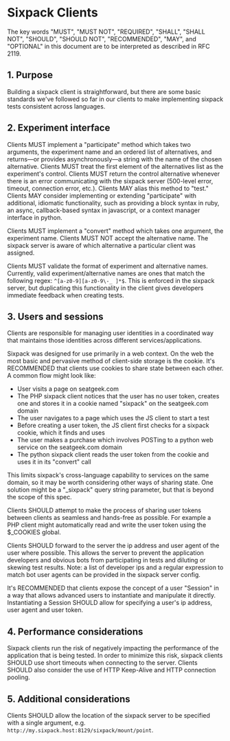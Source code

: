 # Sixpack Clients

The key words "MUST", "MUST NOT", "REQUIRED", "SHALL", "SHALL NOT", "SHOULD", "SHOULD NOT", "RECOMMENDED", "MAY", and "OPTIONAL" in this document are to be interpreted as described in RFC 2119.

## 1. Purpose

Building a sixpack client is straightforward, but there are some basic standards we've followed so far in our clients to make implementing sixpack tests consistent across languages.

## 2. Experiment interface

Clients MUST implement a "participate" method which takes two arguments, the experiment name and an ordered list of alternatives, and returns&mdash;or provides asynchronously&mdash;a string with the name of the chosen alternative. Clients MUST treat the first element of the alternatives list as the experiment's control. Clients MUST return the control alternative whenever there is an error communicating with the sixpack server (500-level error, timeout, connection error, etc.). Clients MAY alias this method to "test." Clients MAY consider implementing or extending "participate" with additional, idiomatic functionality, such as providing a block syntax in ruby, an async, callback-based syntax in javascript, or a context manager interface in python.

Clients MUST implement a "convert" method which takes one argument, the experiment name. Clients MUST NOT accept the alternative name. The sixpack server is aware of which alternative a particular client was assigned.

Clients MUST validate the format of experiment and alternative names. Currently, valid experiment/alternative names are ones that match the following regex: `^[a-z0-9][a-z0-9\-_ ]*$`. This is enforced in the sixpack server, but duplicating this functionality in the client gives developers immediate feedback when creating tests.

## 3. Users and sessions

Clients are responsible for managing user identities in a coordinated way that maintains those identities across different services/applications.

Sixpack was designed for use primarily in a web context. On the web the most basic and pervasive method of client-side storage is the cookie. It's RECOMMENDED that clients use cookies to share state between each other. A common flow might look like:

* User visits a page on seatgeek.com
* The PHP sixpack client notices that the user has no user token, creates one and stores it in a cookie named "sixpack" on the seatgeek.com domain
* The user navigates to a page which uses the JS client to start a test
* Before creating a user token, the JS client first checks for a sixpack cookie, which it finds and uses
* The user makes a purchase which involves POSTing to a python web service on the seatgeek.com domain
* The python sixpack client reads the user token from the cookie and uses it in its "convert" call

This limits sixpack's cross-language capability to services on the same domain, so it may be worth considering other ways of sharing state. One solution might be a "\_sixpack" query string parameter, but that is beyond the scope of this spec.

Clients SHOULD attempt to make the process of sharing user tokens between clients as seamless and hands-free as possible. For example a PHP client might automatically read and write the user token using the $\_COOKIES global.

Clients SHOULD forward to the server the ip address and user agent of the user where possible. This allows the server to prevent the application developers and obvious bots from participating in tests and diluting or skewing test results. Note: a list of developer ips and a regular expression to match bot user agents can be provided in the sixpack server config.

It's RECOMMENDED that clients expose the concept of a user "Session" in a way that allows advanced users to instantiate and manipulate it directly. Instantiating a Session SHOULD allow for specifying a user's ip address, user agent and user token.

## 4. Performance considerations

Sixpack clients run the risk of negatively impacting the performance of the application that is being tested. In order to minimize this risk, sixpack clients SHOULD use short timeouts when connecting to the server. Clients SHOULD also consider the use of HTTP Keep-Alive and HTTP connection pooling.

## 5. Additional considerations

Clients SHOULD allow the location of the sixpack server to be specified with a single argument, e.g. `http://my.sixpack.host:8129/sixpack/mount/point`.
